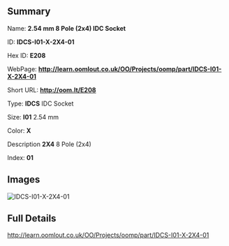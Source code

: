 

## Summary
 
Name: __2.54 mm 8 Pole (2x4) IDC Socket__

ID: __IDCS-I01-X-2X4-01__

Hex ID: __E208__

WebPage: __http://learn.oomlout.co.uk/OO/Projects/oomp/part/IDCS-I01-X-2X4-01__

Short URL: __http://oom.lt/E208__


Type: __IDCS__ IDC Socket 

Size: __I01__ 2.54 mm 

Color: __X__  

Description __2X4__ 8 Pole (2x4) 

Index: __01__


## Images
![IDCS-I01-X-2X4-01](http://oomlout.com/oomp-gen/parts/IDCS-I01-X-2X4-01/IDCS-I01-X-2X4-01_420.jpg)



## Full Details

 http://learn.oomlout.co.uk/OO/Projects/oomp/part/IDCS-I01-X-2X4-01














